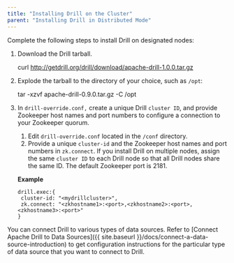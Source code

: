 ```yaml
---
title: "Installing Drill on the Cluster"
parent: "Installing Drill in Distributed Mode"
---
```

Complete the following steps to install Drill on designated nodes:

  1. Download the Drill tarball.
  
        curl http://getdrill.org/drill/download/apache-drill-1.0.0.tar.gz
  2. Explode the tarball to the directory of your choice, such as `/opt`:
  
        tar -xzvf apache-drill-0.9.0.tar.gz -C /opt
  3. In `drill-override.conf,` create a unique Drill `cluster ID`, and provide Zookeeper host names and port numbers to configure a connection to your Zookeeper quorum.
     1. Edit `drill-override.conf` located in the `/conf` directory.
     2. Provide a unique `cluster-id` and the Zookeeper host names and port numbers in `zk.connect`. If you install Drill on multiple nodes, assign the same `cluster ID` to each Drill node so that all Drill nodes share the same ID. The default Zookeeper port is 2181.

       **Example**
       
         drill.exec:{
          cluster-id: "<mydrillcluster>",
          zk.connect: "<zkhostname1>:<port>,<zkhostname2>:<port>,<zkhostname3>:<port>"
         }

You can connect Drill to various types of data sources. Refer to [Connect Apache Drill to Data Sources]({{ site.baseurl }}/docs/connect-a-data-source-introduction) to get configuration instructions for the
particular type of data source that you want to connect to Drill.